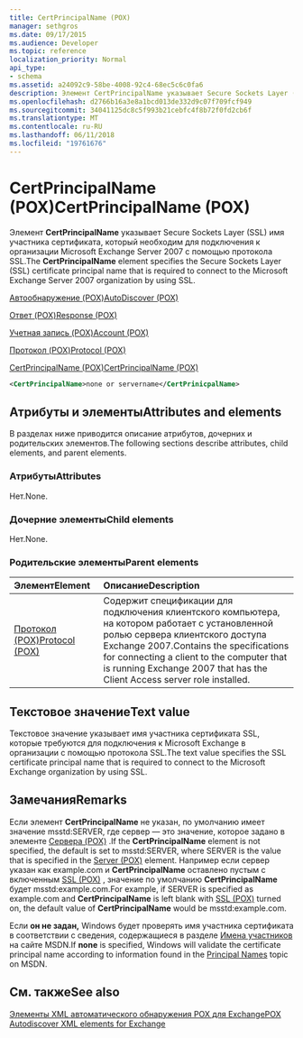```yaml
---
title: CertPrincipalName (POX)
manager: sethgros
ms.date: 09/17/2015
ms.audience: Developer
ms.topic: reference
localization_priority: Normal
api_type:
- schema
ms.assetid: a24092c9-58be-4008-92c4-68ec5c6c0fa6
description: Элемент CertPrincipalName указывает Secure Sockets Layer (SSL) имя участника сертификата, который необходим для подключения к организации Microsoft Exchange Server 2007 с помощью протокола SSL.
ms.openlocfilehash: d2766b16a3e8a1bcd013de332d9c07f709fcf949
ms.sourcegitcommit: 34041125dc8c5f993b21cebfc4f8b72f0fd2cb6f
ms.translationtype: MT
ms.contentlocale: ru-RU
ms.lasthandoff: 06/11/2018
ms.locfileid: "19761676"
---
```

# <a name="certprincipalname-pox"></a><span data-ttu-id="5cba3-103">CertPrincipalName (POX)</span><span class="sxs-lookup"><span data-stu-id="5cba3-103">CertPrincipalName (POX)</span></span>

<span data-ttu-id="5cba3-104">Элемент **CertPrincipalName** указывает Secure Sockets Layer (SSL) имя участника сертификата, который необходим для подключения к организации Microsoft Exchange Server 2007 с помощью протокола SSL.</span><span class="sxs-lookup"><span data-stu-id="5cba3-104">The **CertPrincipalName** element specifies the Secure Sockets Layer (SSL) certificate principal name that is required to connect to the Microsoft Exchange Server 2007 organization by using SSL.</span></span> 
  
[<span data-ttu-id="5cba3-105">Автообнаружение (POX)</span><span class="sxs-lookup"><span data-stu-id="5cba3-105">AutoDiscover (POX)</span></span>](autodiscover-pox.md)
  
[<span data-ttu-id="5cba3-106">Ответ (POX)</span><span class="sxs-lookup"><span data-stu-id="5cba3-106">Response (POX)</span></span>](response-pox.md)
  
[<span data-ttu-id="5cba3-107">Учетная запись (POX)</span><span class="sxs-lookup"><span data-stu-id="5cba3-107">Account (POX)</span></span>](account-pox.md)
  
[<span data-ttu-id="5cba3-108">Протокол (POX)</span><span class="sxs-lookup"><span data-stu-id="5cba3-108">Protocol (POX)</span></span>](protocol-pox.md)
  
[<span data-ttu-id="5cba3-109">CertPrincipalName (POX)</span><span class="sxs-lookup"><span data-stu-id="5cba3-109">CertPrincipalName (POX)</span></span>](certprincipalname-pox.md)
  
```xml
<CertPrincipalName>none or servername</CertPrinicpalName>
```

## <a name="attributes-and-elements"></a><span data-ttu-id="5cba3-110">Атрибуты и элементы</span><span class="sxs-lookup"><span data-stu-id="5cba3-110">Attributes and elements</span></span>

<span data-ttu-id="5cba3-111">В разделах ниже приводится описание атрибутов, дочерних и родительских элементов.</span><span class="sxs-lookup"><span data-stu-id="5cba3-111">The following sections describe attributes, child elements, and parent elements.</span></span>
  
### <a name="attributes"></a><span data-ttu-id="5cba3-112">Атрибуты</span><span class="sxs-lookup"><span data-stu-id="5cba3-112">Attributes</span></span>

<span data-ttu-id="5cba3-113">Нет.</span><span class="sxs-lookup"><span data-stu-id="5cba3-113">None.</span></span>
  
### <a name="child-elements"></a><span data-ttu-id="5cba3-114">Дочерние элементы</span><span class="sxs-lookup"><span data-stu-id="5cba3-114">Child elements</span></span>

<span data-ttu-id="5cba3-115">Нет.</span><span class="sxs-lookup"><span data-stu-id="5cba3-115">None.</span></span>
  
### <a name="parent-elements"></a><span data-ttu-id="5cba3-116">Родительские элементы</span><span class="sxs-lookup"><span data-stu-id="5cba3-116">Parent elements</span></span>

|<span data-ttu-id="5cba3-117">**Элемент**</span><span class="sxs-lookup"><span data-stu-id="5cba3-117">**Element**</span></span>|<span data-ttu-id="5cba3-118">**Описание**</span><span class="sxs-lookup"><span data-stu-id="5cba3-118">**Description**</span></span>|
|:-----|:-----|
|[<span data-ttu-id="5cba3-119">Протокол (POX)</span><span class="sxs-lookup"><span data-stu-id="5cba3-119">Protocol (POX)</span></span>](protocol-pox.md) <br/> |<span data-ttu-id="5cba3-120">Содержит спецификации для подключения клиентского компьютера, на котором работает с установленной ролью сервера клиентского доступа Exchange 2007.</span><span class="sxs-lookup"><span data-stu-id="5cba3-120">Contains the specifications for connecting a client to the computer that is running Exchange 2007 that has the Client Access server role installed.</span></span>  <br/> |
   
## <a name="text-value"></a><span data-ttu-id="5cba3-121">Текстовое значение</span><span class="sxs-lookup"><span data-stu-id="5cba3-121">Text value</span></span>

<span data-ttu-id="5cba3-122">Текстовое значение указывает имя участника сертификата SSL, которые требуются для подключения к Microsoft Exchange в организации с помощью протокола SSL.</span><span class="sxs-lookup"><span data-stu-id="5cba3-122">The text value specifies the SSL certificate principal name that is required to connect to the Microsoft Exchange organization by using SSL.</span></span>
  
## <a name="remarks"></a><span data-ttu-id="5cba3-123">Замечания</span><span class="sxs-lookup"><span data-stu-id="5cba3-123">Remarks</span></span>

<span data-ttu-id="5cba3-124">Если элемент **CertPrincipalName** не указан, по умолчанию имеет значение msstd:SERVER, где сервер — это значение, которое задано в элементе [Сервера (POX)](server-pox.md) .</span><span class="sxs-lookup"><span data-stu-id="5cba3-124">If the **CertPrincipalName** element is not specified, the default is set to msstd:SERVER, where SERVER is the value that is specified in the [Server (POX)](server-pox.md) element.</span></span> <span data-ttu-id="5cba3-125">Например если сервер указан как example.com и **CertPrincipalName** оставлено пустым с включенным [SSL (POX)](ssl-pox.md) , значение по умолчанию **CertPrincipalName** будет msstd:example.com.</span><span class="sxs-lookup"><span data-stu-id="5cba3-125">For example, if SERVER is specified as example.com and **CertPrincipalName** is left blank with [SSL (POX)](ssl-pox.md) turned on, the default value of **CertPrincipalName** would be msstd:example.com.</span></span> 
  
<span data-ttu-id="5cba3-126">Если **он не задан,** Windows будет проверять имя участника сертификата в соответствии с сведения, содержащиеся в разделе [Имена участников](http://go.microsoft.com/fwlink/?LinkId=93417) на сайте MSDN.</span><span class="sxs-lookup"><span data-stu-id="5cba3-126">If **none** is specified, Windows will validate the certificate principal name according to information found in the [Principal Names](http://go.microsoft.com/fwlink/?LinkId=93417) topic on MSDN.</span></span> 
  
## <a name="see-also"></a><span data-ttu-id="5cba3-127">См. также</span><span class="sxs-lookup"><span data-stu-id="5cba3-127">See also</span></span>



[<span data-ttu-id="5cba3-128">Элементы XML автоматического обнаружения POX для Exchange</span><span class="sxs-lookup"><span data-stu-id="5cba3-128">POX Autodiscover XML elements for Exchange</span></span>](pox-autodiscover-xml-elements-for-exchange.md)

